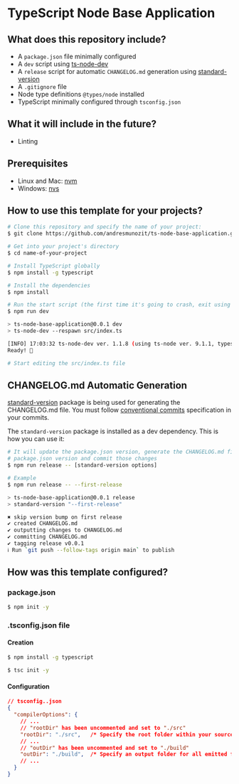 # TypeScript Node Base Application

## What does this repository include?
- A `package.json` file minimally configured
- A `dev` script using [ts-node-dev](https://www.npmjs.com/package/ts-node-dev)
- A `release` script for automatic `CHANGELOG.md` generation using
[standard-version](https://www.npmjs.com/package/standard-version)
- A `.gitignore` file
- Node type definitions `@types/node` installed
- TypeScript minimally configured through `tsconfig.json`

## What it will include in the future?
- Linting

## Prerequisites
- Linux and Mac: [nvm](https://nvm.sh)
- Windows: [nvs](https://github.com/jasongin/nvs)

## How to use this template for your projects?
```sh
# Clone this repository and specify the name of your project:
$ git clone https://github.com/andresmunozit/ts-node-base-application.git name-of-your-project

# Get into your project's directory
$ cd name-of-your-project

# Install TypeScript globally
$ npm install -g typescript

# Install the dependencies
$ npm install

# Run the start script (the first time it's going to crash, exit using Control + C and run it again)
$ npm run dev

> ts-node-base-application@0.0.1 dev
> ts-node-dev --respawn src/index.ts

[INFO] 17:03:32 ts-node-dev ver. 1.1.8 (using ts-node ver. 9.1.1, typescript ver. 4.6.4)
Ready! 🚀

# Start editing the src/index.ts file

```

## CHANGELOG.md Automatic Generation
[standard-version](https://www.npmjs.com/package/standard-version) package is being used for
generating the CHANGELOG.md file. You must follow
[conventional commits](https://www.conventionalcommits.org/en/v1.0.0/) specification in your
commits.

The `standard-version` package is installed as a dev dependency. This is how you can use it:
```sh
# It will update the package.json version, generate the CHANGELOG.md file, tag based on the latest
# package.json version and commit those changes
$ npm run release -- [standard-version options]

# Example
$ npm run release -- --first-release

> ts-node-base-application@0.0.1 release
> standard-version "--first-release"

✖ skip version bump on first release
✔ created CHANGELOG.md
✔ outputting changes to CHANGELOG.md
✔ committing CHANGELOG.md
✔ tagging release v0.0.1
ℹ Run `git push --follow-tags origin main` to publish

```

## How was this template configured?

### package.json
```sh
$ npm init -y

```

### .tsconfig.json file
#### Creation
```sh
$ npm install -g typescript

$ tsc init -y

```

#### Configuration
```json
// tsconfig..json
{
  "compilerOptions": {
    // ...
    // "rootDir" has been uncommented and set to "./src"
    "rootDir": "./src",   /* Specify the root folder within your source files. */
    // ...
    // "outDir" has been uncommented and set to "./build"
    "outDir": "./build",  /* Specify an output folder for all emitted files. */
    // ...
  }
}

```
